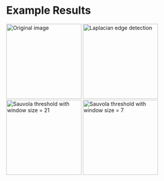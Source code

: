 Example Results
====

<img src="https://github.com/wenshuo128/Automatic-Flat-Colouring/blob/master/dataset/try/1.jpg" width="200" alt="Original image"/>


<img src="https://github.com/wenshuo128/Automatic-Flat-Colouring/blob/master/dataset/try/Laplacian/1.png" width="200" alt="Laplacian edge detection"/>


<img src="https://github.com/wenshuo128/Automatic-Flat-Colouring/blob/master/dataset/try/threshold_sauvola%2021/1.png" width="200" alt="Sauvola threshold with window size = 21"/>


<img src="https://github.com/wenshuo128/Automatic-Flat-Colouring/blob/master/dataset/try/threshold_sauvola%207/1.png" width="200" alt="Sauvola threshold with window size = 7"/>


